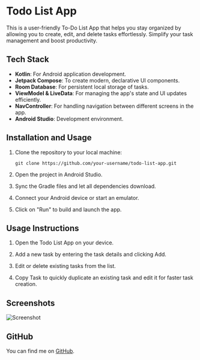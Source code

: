# Todo List App
 This is a user-friendly To-Do List App that helps you stay organized by allowing you to create, edit, and delete tasks effortlessly. Simplify your task management and boost productivity.

## Tech Stack

- **Kotlin**: For Android application development.
- **Jetpack Compose**: To create modern, declarative UI components.
- **Room Database**: For persistent local storage of tasks.
- **ViewModel & LiveData**: For managing the app's state and UI updates efficiently.
- **NavController**: For handling navigation between different screens in the app.
- **Android Studio**: Development environment.

## Installation and Usage

1. Clone the repository to your local machine:  
   ```
   git clone https://github.com/your-username/todo-list-app.git
   ```

2. Open the project in Android Studio.

3. Sync the Gradle files and let all dependencies download.

4. Connect your Android device or start an emulator.

5. Click on "Run" to build and launch the app.

## Usage Instructions

1. Open the Todo List App on your device.

2. Add a new task by entering the task details and clicking Add.

3. Edit or delete existing tasks from the list.

4. Copy Task to quickly duplicate an existing task and edit it for faster task creation.

## Screenshots

![Screenshot](images/todo-list-app.jpg)

## GitHub

You can find me on [GitHub](https://github.com/sayan0328).

